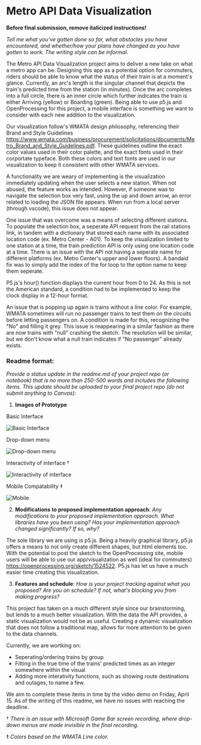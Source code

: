 # Metro API Data Visualization

**Before final submission, remove italicized instructions!**

*Tell me what you've gotten done so far, what obstacles you have encountered, and whether/how your plans have changed as you have gotten to work. The writing style can be informal.*

The Metro API Data Visualization project aims to deliver a new take on what a metro app can be. Designing this app as a potential option for commuters, riders should be able to know what the status of their train is at a moment's glance. Currently, an arc's length is the singular channel that depicts the train's predicted time from the station (in minutes). Once the arc completes into a full circle, there is an inner circle which further indicates the train is either Arriving (yellow) or Boarding (green). Being able to use p5.js and OpenProcessing for this project, a mobile interface is something we want to consider with each new addition to the visualization.

Our visualization follow's WMATA design philosophy, referencing their Brand and Style Guidelines https://www.wmata.com/business/procurement/solicitations/documents/Metro_Brand_and_Style_Guidelines.pdf. These guidelines outline the exact color values used in their color palette, and the exact fonts used in their corportate typeface. Both these colors and text fonts are used in our visualization to keep it consistent with other WMATA services. 

A functionality we are weary of implementing is the visualization immediately updating when the user selects a new station. When not abused, the feature works as intended. However, if someone was to navigate the selection box very fast, using the up and down arrow, an error related to loading the JSON file appears. When run from a local server (through vscode), this issue does not appear.

One issue that was overcome was a means of selecting different stations. To populate the selection box, a seperate API request from the rail stations link, in tandem with a dictionary that stored each name with its associated location code (ex. Metro Center - A01). To keep the visualization limited to one station at a time, the train prediction API is only using one location code at a time. There is an issue with the API not having a seperate name for different platforms (ex. Metro Center's upper and lower floors). A bandaid fix was to simply add the index of the for loop to the option name to keep them seperate.

P5.js's hour() function displays the current hour from 0 to 24. As this is not the American standard, a condition had to be implemented to keep the clock display in a 12-hour format.

An issue that is popping up again is trains without a line color. For example, WMATA sometimes will run no passenger trains to test them on the circuits before letting passengers on. A condition is made for this, recognizing the "No" and filling it grey. This issue is reappearing in a similar fashion as there are now trains with "null" crashing the sketch. The resolution will be similar, but we don't know what a null train indicates if "No passenger" already exists.

### Readme format: 
*Provide a status update in the readme.md of your project repo (or notebook) that is no more than 250-500 words and includes the following items. This update should be uploaded to your final project repo (do not submit anything to Canvas):*

1. **Images of Prototype** 

Basic Interface

![Basic Interface](https://i.imgur.com/ROLmIH0.png)

Drop-down menu

![Drop-down menu](https://i.imgur.com/FKDDKpz.png)

Interactivity of interface †

![Interactivity of interface](https://i.imgur.com/Fy9WOkT.gif)

Mobile Compatability ‡

![Mobile](https://i.imgur.com/CA98VTb.png)

2.  **Modifications to proposed implementation approach**: *Any modifications to your proposed implementation approach. What libraries have you been using? Has your implementation approach changed significantly? If so, why?*

The sole library we are using is p5.js. Being a heavily graphical library, p5.js offers a means to not only create different shapes, but html elements too. With the potential to post the sketch to the OpenProcessing site, mobile users will be able to use our app/visualization as well (ideal for commuters) https://openprocessing.org/sketch/1524522. P5.js has let us have a much easier time creating this visualization.

3. **Features and schedule**: *How is your project tracking against what you proposed? Are you on schedule? If not, what's blocking you from making progress?*

This project has taken on a much different style since our brainstorming, but lends to a much better visualization. With the data the API provides, a static visualization would not be as useful. Creating a dynamic visualization that does not follow a traditional map, allows for more attention to be given to the data channels.

Currently, we are wortking on:

- Seperating/ordering trains by group
- Fitting in the true time of the trains' predicted times as an integer somewhere within the visual
- Adding more interativity functions, such as showing route destinations and outages, to name a few. 

We aim to complete these items in time by the video demo on Friday, April 15. As of the writing of this readme, we have no issues with reaching the deadline. 


† *There is an issue with Microsoft Game Bar screen recording, where drop-down menus are made invisible in the final recording.*

‡ *Colors based on the WMATA Line color.*
